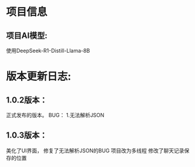 # 项目信息

## 项目AI模型:
使用DeepSeek-R1-Distill-Llama-8B

# 版本更新日志:

## 1.0.2版本：
正式发布的版本。
BUG：
1.无法解析JSON

## 1.0.3版本：
美化了UI界面，
修复了无法解析JSON的BUG
项目改为多线程
修改了聊天记录保存的位置
